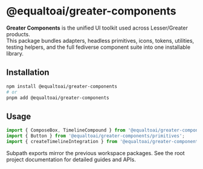 # @equaltoai/greater-components

**Greater Components** is the unified UI toolkit used across Lesser/Greater products.  
This package bundles adapters, headless primitives, icons, tokens, utilities, testing
helpers, and the full fediverse component suite into one installable library.

## Installation

```bash
npm install @equaltoai/greater-components
# or
pnpm add @equaltoai/greater-components
```

## Usage

```ts
import { ComposeBox, TimelineCompound } from '@equaltoai/greater-components';
import { Button } from '@equaltoai/greater-components/primitives';
import { createTimelineIntegration } from '@equaltoai/greater-components/adapters';
```

Subpath exports mirror the previous workspace packages.
See the root project documentation for detailed guides and APIs.
